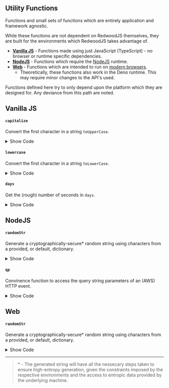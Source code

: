 ## Utility Functions

Functions and small sets of functions which are entirely application and framework agnostic.

While these functions are not dependent on RedwoodJS themselves, they are built for the environments which RedwoodJS takes advantage of.

* [**Vanilla JS**](#vanilla-js) - Functions made using just JavaScript (TypeScript) - no browser or runtime specific dependencies.
* [**NodeJS**](#nodejs) - Functions which require the [NodeJS](https://nodejs.dev/) runtime.
* [**Web**](#web) - Functions which are intended to run on [modern browsers](https://stackoverflow.com/questions/50829693/what-is-a-modern-browser).
  * Theoretically, these functions also work in the Deno runtime. This may require minor changes to the API's used.

Functions defined here try to only depend upon the platform which they are designed for. Any deviance from this path are noted.

## Vanilla JS

#### `capitalize`

Convert the first character in a string `toUpperCase`.

<details>
 <summary>Show Code</summary>
 
```TypeScript
/**
 * Converts the first character in a string `toUpperCase()`.
 */
export const capitalize = (str: string): string =>
  str.charAt(0).toUpperCase() + str.slice(1)
```
</details>

#### `lowercase`

Convert the first character in a string `toLowerCase`.

<details>
 <summary>Show Code</summary>
 
 ```TypeScript
/**
  * Convert the first character in a string `toLowerCase`.
  */
const lowercase = (str: string): string =>
  str.charAt(0).toLowerCase() + str.slice(1)
 ```
</details>

#### `days`

Get the (rough) number of seconds in `days`.

<details>
 <summary>Show Code</summary>
 
```TypeScript
/**
 * Returns the (rough) number of seconds in the given number of days.
 */
export const days = (days: number): number => 60 * 60 * 24 * days
```
</details>
 
## NodeJS

#### `randomStr`

Generate a cryptographically-secure* random string using characters from a provided, or default, dictionary.

<details>
 <summary>Show Code</summary>
 
```TypeScript
import { randomInt } from 'crypto'

// This list DOES NOT include URI reserved characters.
// See RFC 3986 section 2.3 for the complete specification.
const RandomCharacters =
  'ABCDEFGHIJKLMNOPQRSTUVWXYZabcdefghijklmnopqrstuvwxyz0123456789-._~'
const RandomMaxLength = 500

// Maximum length of the character dictionary.
// This is a hard-limit as its imposed by the underlying `randomInt`.
const RandomMaxCharsLength = 248

/**
 * Generates a cryptographically secure (using `crypto.randomInt`),
 * random string of characters using `chars` as the dictionary of available characters.
 * By default, `chars` contains all RFC-3986 unreserved URI characters (A-z,1-9,-._~).
 *
 * **Note:** The maximum number of characters which may be present in the dictionary is `247`.
 *
 * @param {number} length Must be greater than 0 and less than 500.
 * @param {string} chars Characters used in the randomly generated string.
 */
export const randomStr = (length: number, chars: string = RandomCharacters) => {
  if (chars.length > RandomMaxCharsLength) {
    chars = chars.slice(0, RandomMaxCharsLength - 1)
  }

  let result = ''

  length = length > RandomMaxLength ? RandomMaxLength : length
  length = 0 >= length ? 1 : length

  for (let i = 0; i < length; i++) {
    const seed = randomInt(chars.length - 1)
    result += chars.charAt(seed)
  }

  return result
}
```
</details>

#### `qp`
 
Convinence function to access  the query string parameters of an (AWS) HTTP event.

<details>
 <summary>Show Code</summary>
 
```TypeScript
import type { APIGatewayProxyEvent as Event } from 'aws-lambda'

/**
 * Convinence function to access the query string parameters of an (AWS) HTTP `event`,
 * returning the value held by `param`.
 *
 * A generic can be provided to easily type the returned value.
 * The given type must extend `string`.
 */
export const qp = <T extends string>(
  event: Event,
  param: string
): T | undefined => event.queryStringParameters[param] as T
```
</details>

## Web

#### `randomStr`

Generate a cryptographically-secure* random string using characters from a provided, or default, dictionary.
 
<details>
 <summary>Show Code</summary>
 
```TypeScript
// This list DOES NOT include URI reserved characters.
// See RFC 3986 section 2.3 for the complete specification.
const RandomCharacters =
  'ABCDEFGHIJKLMNOPQRSTUVWXYZabcdefghijklmnopqrstuvwxyz0123456789-._~'
const RandomMaxLength = 500

// Maximum value of an 8-bit (unsigned) integer
// This value should be updated if `Uint8Array` is swapped out, below
const RandomMaxSeedValue = 255

/**
 * Generates a cryptographically secure (using `window.crypto.getRandomValues`),
 * random string of characters using `chars` as the dictionary of available characters.
 * By default, `chars` contains all RFC-3986 unreserved URI characters (A-z,1-9,-._~).
 *
 * @param {number} length Must be greater than 0 and less than 500.
 * @param {string} chars Characters used in the randomly generated string.
 */
export const randomStr = (length: number, chars: string = RandomCharacters) => {
  let result = ''

  length = length > RandomMaxLength ? RandomMaxLength : length
  length = 0 >= length ? 1 : length

  const tree = new Uint8Array(length) // trees are now list
  window.crypto.getRandomValues(tree)

  // could just as easily be a for-loop that iterates `length` times
  tree.forEach((cone) => {
    // scale the random-value (0-255) to fit the available chars (0-(chars.length - 1))
    const seed = Math.floor((cone * (chars.length - 1)) / RandomMaxSeedValue)
    result += chars.charAt(seed)
  })

  return result
}
```
</details>

 ---
 
 > \* - The generated string will have all the nessecary steps taken to ensure high-entropy generation, given the constraints imposed by the respective environments and the access to entropic data provided by the underlying machine.
 
